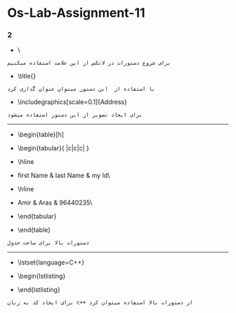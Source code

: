# Os-Lab-Assignment-11

### 2

- \
```shell
برای شروع دستورات در لاتکس از این علامت استفاده میکنیم 
```
- \title{}

```shell
با استفاده از  این دستور میتوان عنوان گذاری کرد
```
- \includegraphics[scale=0.1]{Address}

```shell
برای ایجاد تصویر از این دستور استفاده میشود 
```
___________________________________________________________________________________________________________________________________________________________________________

- \begin{table}[h]

- \begin{tabular}{ |c|c|c| }

- \hline

- first Name & last Name & my Id\

- \hline

- Amir & Aras & 96440235\

- \end{tabular}

- \end{table}

```shell
دستورات بالا برای ساخت جدول
```
___________________________________________________________________________________________________________________________________________________________________________

- \lstset{language=C++}

- \begin{lstlisting}

- \end{lstlisting}
```shell
برای ایجاد کد به زبان c++ از دستورات بالا استفاده میتوان کرد
```


